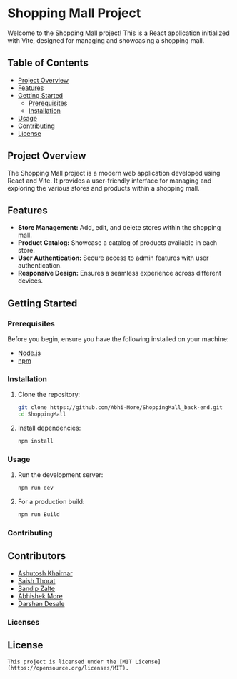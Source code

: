 # Shopping Mall Project

Welcome to the Shopping Mall project! This is a React application initialized with Vite, designed for managing and showcasing a shopping mall.

## Table of Contents
- [Project Overview](#project-overview)
- [Features](#features)
- [Getting Started](#getting-started)
  - [Prerequisites](#prerequisites)
  - [Installation](#installation)
- [Usage](#usage)
- [Contributing](#contributing)
- [License](#license)

## Project Overview

The Shopping Mall project is a modern web application developed using React and Vite. It provides a user-friendly interface for managing and exploring the various stores and products within a shopping mall.

## Features

- **Store Management:** Add, edit, and delete stores within the shopping mall.
- **Product Catalog:** Showcase a catalog of products available in each store.
- **User Authentication:** Secure access to admin features with user authentication.
- **Responsive Design:** Ensures a seamless experience across different devices.

## Getting Started

### Prerequisites

Before you begin, ensure you have the following installed on your machine:

- [Node.js](https://nodejs.org/)
- [npm](https://www.npmjs.com/)

### Installation

1. Clone the repository:

   ```bash
   git clone https://github.com/Abhi-More/ShoppingMall_back-end.git
   cd ShoppingMall

2. Install dependencies:
    ```bash
    npm install

### Usage

1. Run the development server:
    ```bash
    npm run dev

2. For a production build:
    ```bash
    npm run Build

### Contributing
## Contributors

- [Ashutosh Khairnar](https://github.com/Ashutoshk2002) 
- [Saish Thorat](https://github.com/git-saish-18)
- [Sandip Zalte](https://github.com/GitSandip)
- [Abhishek More](https://github.com/Abhi-More)
- [Darshan Desale](https://github.com/darshandesale)

### Licenses
## License

    This project is licensed under the [MIT License](https://opensource.org/licenses/MIT).

